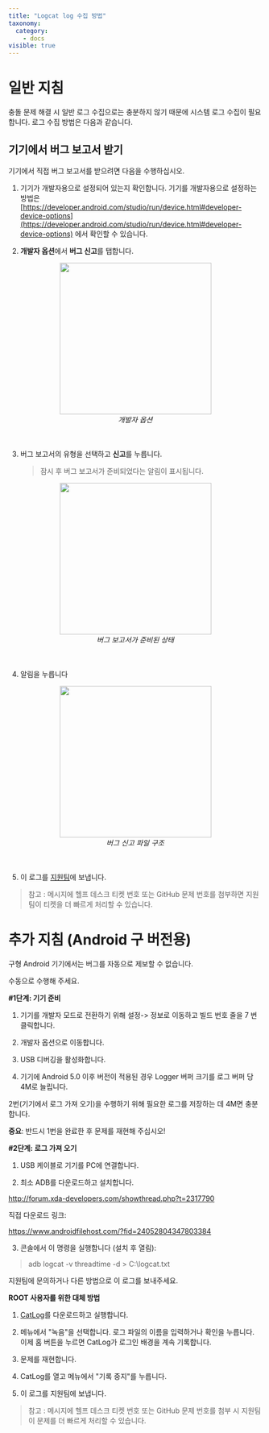 ```yaml
---
title: "Logcat log 수집 방법"
taxonomy:
  category:
    - docs
visible: true
---
```


# 일반 지침

충돌 문제 해결 시 일반 로그 수집으로는 충분하지 않기 때문에 시스템 로그 수집이 필요합니다. 로그 수집 방법은 다음과 같습니다.

## 기기에서 버그 보고서 받기

기기에서 직접 버그 보고서를 받으려면 다음을 수행하십시오.

1. 기기가 개발자용으로 설정되어 있는지 확인합니다. 기기를 개발자용으로 설정하는 방법은 [https://developer.android.com/studio/run/device.html#developer-device-options](https://developer.android.com/studio/run/device.html#developer-device-options) 에서 확인할 수 있습니다.

2. **개발자 옵션**에서 **버그 신고**를 탭합니다.

<center><img src="https://cdn.adguard.com/public/Adguard/kb/newscreenshots/Ko/LogCat/kor1.png" width="301" /></center>
<center><i>개발자 옵션</i></center>
<br><br>

3. 버그 보고서의 유형을 선택하고 **신고**를 누릅니다.
   > 잠시 후 버그 보고서가 준비되었다는 알림이 표시됩니다.

<center><img src="https://cdn.adguard.com/public/Adguard/kb/newscreenshots/Ko/LogCat/kor2.png" width="301" /></center>
<center><i>버그 보고서가 준비된 상태</i></center>
<br><br>

4. 알림을 누릅니다

<center><img src="https://cdn.adguard.com/public/Adguard/kb/newscreenshots/Ko/LogCat/3.png" width="301" /></center>
<center><i>버그 신고 파일 구조</i></center>
<br><br>

5. 이 로그를 [지원팀](mailto:support@adguard.com)에 보냅니다.

> 참고 : 메시지에 헬프 데스크 티켓 번호 또는 GitHub 문제 번호를 첨부하면 지원팀이 티켓을 더 빠르게 처리할 수 있습니다.

# 추가 지침 (Android 구 버전용)

구형 Android 기기에서는 버그를 자동으로 제보할 수 없습니다.

수동으로 수행해 주세요.

**#1단계: 기기 준비**

1. 기기를 개발자 모드로 전환하기 위해 설정-> 정보로 이동하고 빌드 번호 줄을 7 번 클릭합니다.

2. 개발자 옵션으로 이동합니다.

3. USB 디버깅을 활성화합니다.

4. 기기에 Android 5.0 이후 버전이 적용된 경우 Logger 버퍼 크기를 로그 버퍼 당 4M로 늘립니다.

2번(기기에서 로그 가져 오기)을 수행하기 위해 필요한 로그를 저장하는 데 4M면 충분합니다.

**중요**: 반드시 1번을 완료한 후 문제를 재현해 주십시오!

**#2단계: 로그 가져 오기**

1. USB 케이블로 기기를 PC에 연결합니다.

2. 최소 ADB를 다운로드하고 설치합니다.

<http://forum.xda-developers.com/showthread.php?t=2317790>

직접 다운로드 링크:

<https://www.androidfilehost.com/?fid=24052804347803384>

3. 콘솔에서 이 명령을 실행합니다 (설치 후 열림):

> adb logcat -v threadtime -d > C:\logcat.txt

지원팀에 문의하거나 다른 방법으로 이 로그를 보내주세요.

**ROOT 사용자를 위한 대체 방법**

1. [CatLog](https://play.google.com/store/apps/details?id=com.nolanlawson.logcat)를 다운로드하고 실행합니다.

2. 메뉴에서 "녹음"을 선택합니다. 로그 파일의 이름을 입력하거나 확인을 누릅니다. 이제 홈 버튼을 누르면 CatLog가 로그인 배경을 계속 기록합니다.

3. 문제를 재현합니다.

4. CatLog를 열고 메뉴에서 "기록 중지"를 누릅니다.

5. 이 로그를 지원팀에 보냅니다.

> 참고 : 메시지에 헬프 데스크 티켓 번호 또는 GitHub 문제 번호를 첨부 시 지원팀이 문제를 더 빠르게 처리할 수 있습니다.
